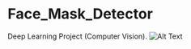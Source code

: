 # Face_Mask_Detector
Deep Learning Project (Computer Vision).
![Alt Text](https://giphy.com/gifs/lQCaT83dsWcXsvWeln/html5)
